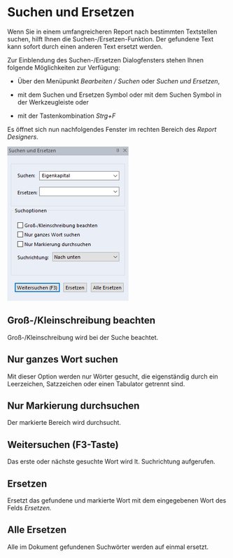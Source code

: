 # Suchen und Ersetzen

Wenn Sie in einem umfangreicheren Report nach bestimmten Textstellen suchen, hilft Ihnen die Suchen-/Ersetzen-Funktion. Der gefundene Text kann sofort durch einen anderen Text ersetzt werden.

Zur Einblendung des Suchen-/Ersetzen Dialogfensters stehen Ihnen folgende Möglichkeiten zur Verfügung:

- Über den Menüpunkt *Bearbeiten / Suchen* oder *Suchen und Ersetzen*,

- mit dem Suchen und Ersetzen Symbol oder mit dem Suchen Symbol in der Werkzeugleiste oder

- mit der Tastenkombination *Strg+F*

Es öffnet sich nun nachfolgendes Fenster im rechten Bereich des *Report Designers*.

![Image](img/image54.png)

## Groß-/Kleinschreibung beachten

Groß-/Kleinschreibung wird bei der Suche beachtet.

## Nur ganzes Wort suchen

Mit dieser Option werden nur Wörter gesucht, die eigenständig durch ein Leerzeichen, Satzzeichen oder einen Tabulator getrennt sind.

## Nur Markierung durchsuchen

Der markierte Bereich wird durchsucht.

## Weitersuchen (F3-Taste)

Das erste oder nächste gesuchte Wort wird lt. Suchrichtung aufgerufen.

## Ersetzen

Ersetzt das gefundene und markierte Wort mit dem eingegebenen Wort des Felds *Ersetzen.*

## Alle Ersetzen

Alle im Dokument gefundenen Suchwörter werden auf einmal ersetzt.